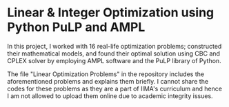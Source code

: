 # Linear & Integer Optimization using Python PuLP and AMPL

In this project, I worked with 16 real-life optimization problems; constructed their mathematical models, and found their
optimal solution using CBC and CPLEX solver by employing AMPL software and the PuLP library of
Python.

The file "Linear Optimization Problems" in the repository includes the aforementioned problems and explains them briefly.
I cannot share the codes for these problems as they are a part of IIMA's curriculum and hence I am not allowed to upload them online due to academic integrity issues.
